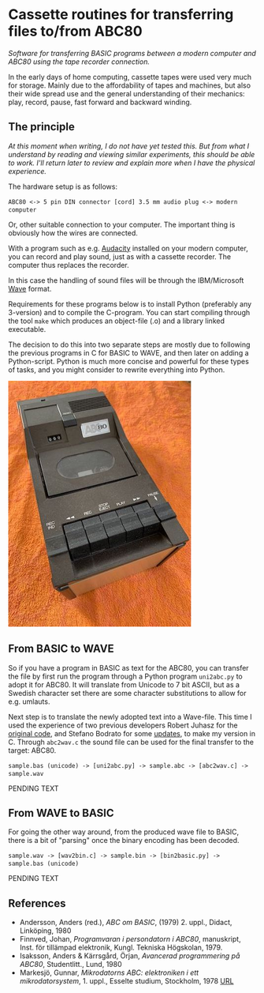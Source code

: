 # Cassette routines for transferring files to/from ABC80

*Software for transferring BASIC programs between a modern computer
and ABC80 using the tape recorder connection.*

In the early days of home computing, cassette tapes were used
very much for storage. Mainly due to the affordability of tapes
and machines, but also their wide spread use and the general
understanding of their mechanics: play, record, pause, fast
forward and backward winding.


## The principle

*At this moment when writing, I do not have yet tested this. But
from what I understand by reading and viewing similar experiments,
this should be able to work. I'll return later to review and
explain more when I have the physical experience.*

The hardware setup is as follows:

```
ABC80 <-> 5 pin DIN connector [cord] 3.5 mm audio plug <-> modern computer
```

Or, other suitable connection to your computer.
The important thing is obviously how the wires are connected.

With a program such as e.g. [Audacity](https://www.audacityteam.org/)
installed on your modern computer, you can record and play
sound, just as with a cassette recorder. The computer thus
replaces the recorder.

In this case the handling of sound files will be through the
IBM/Microsoft [Wave](https://en.wikipedia.org/wiki/WAV) format.

Requirements for these programs below is to install Python
(preferably any 3-version) and to compile the C-program.
You can start compiling through the tool `make` which
produces an object-file (.o) and a library linked executable.

The decision to do this into two separate steps are mostly due to
following the previous programs in C for BASIC to WAVE, and then
later on adding a Python-script. Python is much more concise and
powerful for these types of tasks, and you might consider to
rewrite everything into Python.

![Kassettminne](../assets/images/kminne.jpg)


## From BASIC to WAVE

So if you have a program in BASIC as text for the ABC80, you can
transfer the file by first run the program through a Python program
`uni2abc.py` to adopt it for ABC80. It will translate from Unicode
to 7 bit ASCII, but as a Swedish character set there are some
character substitutions to allow for e.g. umlauts.

Next step is to translate the newly adopted text into a Wave-file.
This time I used the experience of two previous developers Robert
Juhasz for the [original code](towave/alt/abccas/abccas.c),
and Stefano Bodrato for some [updates](towave/alt/abc80.c.txt),
to make my version in C. Through `abc2wav.c` the sound file can be
used for the final transfer to the target: ABC80.

```
sample.bas (unicode) -> [uni2abc.py] -> sample.abc -> [abc2wav.c] -> sample.wav 
```

PENDING TEXT

## From WAVE to BASIC

For going the other way around, from the produced wave file to BASIC,
there is a bit of "parsing" once the binary encoding has been decoded.

```
sample.wav -> [wav2bin.c] -> sample.bin -> [bin2basic.py] -> sample.bas (unicode)
```

PENDING TEXT


## References

- Andersson, Anders (red.), *ABC om BASIC*, (1979) 2. uppl., Didact, Linköping, 1980
- Finnved, Johan, *Programvaran i persondatorn i ABC80*, manuskript, Inst. för tillämpad elektronik, Kungl. Tekniska Högskolan, 1979.
- Isaksson, Anders & Kärrsgård, Örjan, *Avancerad programmering på ABC80*, Studentlitt., Lund, 1980
- Markesjö, Gunnar, *Mikrodatorns ABC: elektroniken i ett mikrodatorsystem*, 1. uppl., Esselte studium, Stockholm, 1978 [URL](https://www.abc80.org/docs/Mikrodatorns_ABC.pdf)
